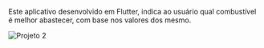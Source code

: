Este aplicativo desenvolvido em Flutter, indica ao usuário qual combustível é melhor abastecer, com base nos valores dos mesmo.


![Projeto 2](https://user-images.githubusercontent.com/52210750/206932026-7b3849ed-1fb2-4a87-8856-546b6214761d.PNG)
